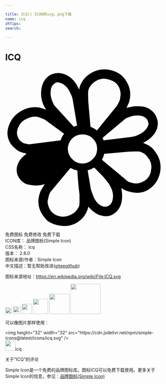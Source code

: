 ```yaml
---

title: ICQ() ICON转svg、png下载
name: icq
zhTips: 
search: 

---
```


# ICQ  <small style="font-size: 60%;font-weight: 100"></small>

<div id="svg" class="svg-wrap">
<svg role="img" viewBox="0 0 24 24" xmlns="http://www.w3.org/2000/svg"><title>ICQ icon</title><path d="M15.406.133C14.65.07 13.93.223 13.226.6c-.94.503-1.61 1.275-1.912 2.28v.067l-.035.235-.134-.235-.335-.603c-.536-.837-1.206-1.34-2.044-1.574C8.03.604 7.426.673 6.79 1.01c-.705.436-1.106 1.106-1.274 2.045-.168.972 0 1.91.502 2.847l.236.336-.807-.267c-1.005-.236-1.944-.104-2.883.4C1.592 6.87.99 7.576.588 8.55c-.37.938-.336 1.843.133 2.68.202.37.504.67.772.872.402.402.905.636 1.508.736l.234.066-.502.438c-.47.402-.738.903-.906 1.406-.168.603-.1 1.207.236 1.777.17.268.334.503.602.67.268.235.604.403 1.006.436.738.17 1.508.168 2.346-.1l-.604 1.005-.168.436c-.335 1.074-.233 2.01.27 2.983.235.37.5.705.77 1.006.4.368.906.602 1.51.77 1.004.268 2.01.236 2.98-.267.94-.503 1.543-1.31 1.845-2.315l.032-.2c.637.703 1.24 1.173 1.912 1.34.67.202 1.34.17 1.944-.233.57-.335.973-.906 1.174-1.61.168-.738.168-1.474 0-2.312.335.235.67.4 1.072.502 1.073.335 2.01.3 2.95-.2.904-.504 1.508-1.308 1.81-2.347.268-1.005.202-1.977-.3-2.916l-.17-.27c-.267-.402-.537-.804-.94-1.072-.334-.235-.735-.402-1.104-.57 1.04-.503 1.776-1.207 2.11-2.112.236-.738.17-1.342-.167-1.945v-.066c-.402-.67-.937-1.105-1.775-1.34-.503-.1-1.072-.102-1.574-.068l-1.108.235.37-.838c.334-1.073.235-2.112-.335-3.084l-.1-.17c-.503-.838-1.24-1.34-2.246-1.607-.26-.067-.516-.113-.768-.133zm-.57 1.414c.323-.03.65.012.967.13.704.166 1.207.534 1.51 1.104v.003c.168.335.267.736.267 1.172l-.1.738c-.134.37-.302.703-.503 1.004l-3.016 3.69c-.3-.235-.637-.403-.972-.57l-.336-3.79-.033-1.34.032-.335c.168-.67.638-1.173 1.24-1.508.302-.168.62-.268.944-.297zm-6.883.537c.134-.004.276.03.41.096.603.168 1.106.603 1.508 1.44.17.336.336.67.403 1.073l.67 3.957-.504.168-2.983-3.252-.168-.334c-.27-.604-.435-1.173-.368-1.777v-.002c.034-.603.268-1.003.67-1.238.1-.084.227-.127.36-.13zm12.13 5.033c.15 0 .297.007.448.024.57.068.972.337 1.173.74l.135.433-.067.335c-.234.603-.738 1.074-1.575 1.442-.335.168-.703.235-1.105.3l-4.123.503-.067-.235-.068-.1.135-.167 3.387-2.816.4-.166.002-.002c.45-.2.885-.286 1.328-.29zM4.622 7.3c.16.008.324.033.49.075v.002l.908.367 2.95 2.147c-.27.336-.435.67-.536 1.005l-4.828.603-.334-.066c-.603-.1-1.007-.37-1.276-.87-.27-.503-.267-1.006-.066-1.51.235-.636.67-1.14 1.306-1.407.453-.252.906-.373 1.387-.346zm7.16 2.69c.604 0 1.175.236 1.544.604.47.47.67.973.67 1.576 0 .603-.2 1.172-.67 1.574-.436.436-.94.67-1.543.67-.636 0-1.17-.235-1.573-.67-.436-.402-.67-.97-.67-1.574 0-.603.234-1.107.67-1.576.402-.37.937-.604 1.574-.604zm8.415 2.58l.336.035c.504.168.973.468 1.24.97.336.37.503.873.503 1.443l-.1.67c-.167.67-.57 1.173-1.14 1.44-.603.336-1.207.403-1.877.17-.402-.1-.67-.268-.904-.536l-3.52-2.918.235-.502.1-.403 3.788-.335 1.34-.035zm-6.636 2.448l1.407 1.44.87 1.073.17.337c.3.57.468 1.105.4 1.742-.066.602-.267 1.038-.67 1.206-.234.168-.502.17-.77.135-.637-.166-1.14-.668-1.508-1.473l-.403-1.108-.502-2.917.568-.2.436-.235zm-3.62.068c.334.167.67.334 1.04.367.066 1.14.165 2.347.332 3.654v1.342l-.033.333c-.236.603-.638 1.107-1.24 1.375-.604.335-1.24.402-1.845.235-.67-.167-1.173-.57-1.44-1.106-.17-.335-.304-.74-.304-1.14l.17-.77c.066-.335.235-.67.503-.94l2.816-3.35z"/></svg>
</div>
<detail full-name='icq'></detail>

<div class="detail-page">
<p>
<span><span class="badge-success badge">免费图标</span> <span class="badge-success badge">免费修改</span>  <span class="badge-success badge">免费下载</span> </span>
<br/>
<span>
ICON库：
<span class="badge-secondary badge">品牌图标(Simple Icon)</span> 
</span>
<br/>
<span>
CSS名称：
<span class="badge-secondary badge">icq</span> 
</span>

<br/>
<span>
版本：
<span class="badge-secondary badge">2.8.0</span> 
</span>
<br/>
<span>图标来源/作者：<span class="badge-light badge">Simple Icon</span></span> 
<br/>
<span class="zh-detail">中文描述：暂无<span class="help-link"><span>帮助改进</span>(<a href="https://gitee.com/liuwave/icon-helper/edit/master/json/brands/icq.json" target="_blank" rel="noopener noreferrer">gitee</a><a href="https://github.com/liuwave/icon-helper/edit/master/json/brands/icq.json" target="_blank" rel="noopener noreferrer">github</a></span>)</span><br/>
</p>
</div><div class="description description alert alert-light"><p>图标来源地址：<a href="https://en.wikipedia.org/wiki/File:ICQ.svg" target="_blank" rel="noopener noreferrer">https://en.wikipedia.org/wiki/File:ICQ.svg</a></p></div>
<div class="alert alert-dark">
<img height="21" width="21" src="https://cdn.jsdelivr.net/npm/simple-icons@latest/icons/icq.svg" />
<img height="24" width="24" src="https://cdn.jsdelivr.net/npm/simple-icons@latest/icons/icq.svg" />
<img height="32" width="32" src="https://cdn.jsdelivr.net/npm/simple-icons@latest/icons/icq.svg" />
<img height="48" width="48" src="https://cdn.jsdelivr.net/npm/simple-icons@latest/icons/icq.svg" />
<img height="64" width="64" src="https://cdn.jsdelivr.net/npm/simple-icons@latest/icons/icq.svg" />
<img height="96" width="96" src="https://cdn.jsdelivr.net/npm/simple-icons@latest/icons/icq.svg" />

</div>
<div>
  <p>可以像图片那样使用：    
  </p>
  <div class="alert alert-primary" style="font-size: 14px">
    &lt;img height="32" width="32" src="https://cdn.jsdelivr.net/npm/simple-icons@latest/icons/icq.svg" /&gt;
    <copy-btn content='<img height="32" width="32" src="https://cdn.jsdelivr.net/npm/simple-icons@latest/icons/icq.svg" />'></copy-btn>
  </div>
  <div class="alert alert-secondary">
    <img height="32" width="32" src="https://cdn.jsdelivr.net/npm/simple-icons@latest/icons/icq.svg" />icq
    <copy-btn content="icq" btn-title="复制图标名称"></copy-btn>
  </div>
</div>

<Vssue title="关于“ICQ”的评论" >关于“ICQ”的评论</Vssue>


<div><p>Simple Icon是一个免费的品牌图标库。图标ICQ可以免费下载使用。更多关于  Simple Icon的信息，参见：<a target="_blank" href="https://iconhelper.cn/brands.html">品牌图标(Simple Icon)</a>
</p></div>
